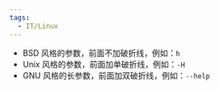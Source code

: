 ```yaml
---
tags:
  - IT/Linux
---
```



- BSD 风格的参数，前面不加破折线，例如：`h`
- Unix 风格的参数，前面加单破折线，例如：`-H`
- GNU 风格的长参数，前面加双破折线，例如：`--help`